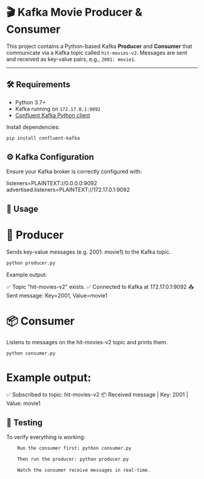 # 🎬 Kafka Movie Producer & Consumer

This project contains a Python-based Kafka **Producer** and **Consumer** that communicate via a Kafka topic called `hit-movies-v2`. Messages are sent and received as key-value pairs, e.g., `2001: movie1`.

---

## 🛠️ Requirements

- Python 3.7+
- Kafka running on `172.17.0.1:9092`
- [Confluent Kafka Python client](https://docs.confluent.io/platform/current/clients/confluent-kafka-python/html/index.html)

Install dependencies:

```bash
pip install confluent-kafka
```

## ⚙️ Kafka Configuration

Ensure your Kafka broker is correctly configured with:

listeners=PLAINTEXT://0.0.0.0:9092
advertised.listeners=PLAINTEXT://172.17.0.1:9092

## 🚀 Usage

# 🧾 Producer

Sends key-value messages (e.g. 2001: movie1) to the Kafka topic.

```bash
python producer.py
```

Example output:

✅ Topic "hit-movies-v2" exists.
✅ Connected to Kafka at 172.17.0.1:9092
📤 Sent message: Key=2001, Value=movie1

# 📦 Consumer

Listens to messages on the hit-movies-v2 topic and prints them.

```bash
python consumer.py
```

# Example output:

✅ Subscribed to topic: hit-movies-v2
📦 Received message | Key: 2001 | Value: movie1

## 🧪 Testing

To verify everything is working:

```bash
    Run the consumer first: python consumer.py

    Then run the producer: python producer.py

    Watch the consumer receive messages in real-time.
```
